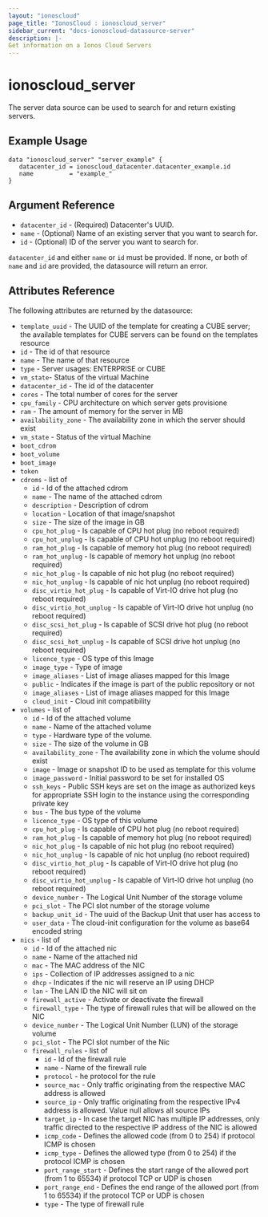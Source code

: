 ```yaml
---
layout: "ionoscloud"
page_title: "IonosCloud : ionoscloud_server"
sidebar_current: "docs-ionoscloud-datasource-server"
description: |-
Get information on a Ionos Cloud Servers
---
```


# ionoscloud\_server

The server data source can be used to search for and return existing servers.

## Example Usage

```hcl
data "ionoscloud_server" "server_example" {
   datacenter_id = ionoscloud_datacenter.datacenter_example.id
   name			 = "example_"
}
```

## Argument Reference

* `datacenter_id` - (Required) Datacenter's UUID.
* `name` - (Optional) Name of an existing server that you want to search for.
* `id` - (Optional) ID of the server you want to search for.

`datacenter_id` and either `name` or `id` must be provided. If none, or both of `name` and `id` are provided, the datasource will return an error.

## Attributes Reference

The following attributes are returned by the datasource:

* `template_uuid` - The UUID of the template for creating a CUBE server; the available templates for CUBE servers can be found on the templates resource
* `id` - The id of that resource
* `name` - The name of that resource
* `type` - Server usages: ENTERPRISE or CUBE
* `vm_state`- Status of the virtual Machine
* `datacenter_id` - The id of the datacenter
* `cores` - The total number of cores for the server
* `cpu_family` - CPU architecture on which server gets provisione
* `ram` - The amount of memory for the server in MB
* `availability_zone` - The availability zone in which the server should exist
* `vm_state` - Status of the virtual Machine
* `boot_cdrom`
* `boot_volume`
* `boot_image`
* `token`
* `cdroms` - list of
  * `id` - Id of the attached cdrom
  * `name` - The name of the attached cdrom
  * `description` - Description of cdrom
  * `location` - Location of that image/snapshot
  * `size` - The size of the image in GB
  * `cpu_hot_plug` - Is capable of CPU hot plug (no reboot required)
  * `cpu_hot_unplug` - Is capable of CPU hot unplug (no reboot required)
  * `ram_hot_plug` - Is capable of memory hot plug (no reboot required)
  * `ram_hot_unplug` - Is capable of memory hot unplug (no reboot required)
  * `nic_hot_plug` - Is capable of nic hot plug (no reboot required)
  * `nic_hot_unplug` - Is capable of nic hot unplug (no reboot required)
  * `disc_virtio_hot_plug` - Is capable of Virt-IO drive hot plug (no reboot required)
  * `disc_virtio_hot_unplug` - Is capable of Virt-IO drive hot unplug (no reboot required)
  * `disc_scsi_hot_plug` - Is capable of SCSI drive hot plug (no reboot required)
  * `disc_scsi_hot_unplug` - Is capable of SCSI drive hot unplug (no reboot required)
  * `licence_type` - OS type of this Image
  * `image_type` - Type of image
  * `image_aliases` - List of image aliases mapped for this Image
  * `public` - Indicates if the image is part of the public repository or not
  * `image_aliases` - List of image aliases mapped for this Image
  * `cloud_init` - Cloud init compatibility
* `volumes` - list of
  * `id` - Id of the attached volume
  * `name` - Name of the attached volume
  * `type` - Hardware type of the volume.
  * `size` - The size of the volume in GB
  * `availability_zone` - The availability zone in which the volume should exist
  * `image` - Image or snapshot ID to be used as template for this volume
  * `image_password` - Initial password to be set for installed OS
  * `ssh_keys` - Public SSH keys are set on the image as authorized keys for appropriate SSH login to the instance using the corresponding private key
  * `bus` - The bus type of the volume
  * `licence_type` - OS type of this volume
  * `cpu_hot_plug` - Is capable of CPU hot plug (no reboot required)
  * `ram_hot_plug` - Is capable of memory hot plug (no reboot required)
  * `nic_hot_plug` - Is capable of nic hot plug (no reboot required)
  * `nic_hot_unplug` - Is capable of nic hot unplug (no reboot required)
  * `disc_virtio_hot_plug` - Is capable of Virt-IO drive hot plug (no reboot required)
  * `disc_virtio_hot_unplug` - Is capable of Virt-IO drive hot unplug (no reboot required)
  * `device_number` - The Logical Unit Number of the storage volume
  * `pci_slot` - The PCI slot number of the storage volume
  * `backup_unit_id` - The uuid of the Backup Unit that user has access to
  * `user_data` - The cloud-init configuration for the volume as base64 encoded string
* `nics` - list of
  * `id` - Id of the attached nic
  * `name` - Name of the attached nid
  * `mac` - The MAC address of the NIC
  * `ips` - Collection of IP addresses assigned to a nic
  * `dhcp` - Indicates if the nic will reserve an IP using DHCP
  * `lan` - The LAN ID the NIC will sit on
  * `firewall_active` - Activate or deactivate the firewall
  * `firewall_type` - The type of firewall rules that will be allowed on the NIC
  * `device_number` - The Logical Unit Number (LUN) of the storage volume
  * `pci_slot` - The PCI slot number of the Nic
  * `firewall_rules` - list of
    * `id` - Id of the firewall rule
    * `name` - Name of the firewall rule
    * `protocol` - he protocol for the rule
    * `source_mac` - Only traffic originating from the respective MAC address is allowed
    * `source_ip` - Only traffic originating from the respective IPv4 address is allowed. Value null allows all source IPs
    * `target_ip` - In case the target NIC has multiple IP addresses, only traffic directed to the respective IP address of the NIC is allowed
    * `icmp_code` - Defines the allowed code (from 0 to 254) if protocol ICMP is chosen
    * `icmp_type` - Defines the allowed type (from 0 to 254) if the protocol ICMP is chosen
    * `port_range_start` - Defines the start range of the allowed port (from 1 to 65534) if protocol TCP or UDP is chosen
    * `port_range_end` - Defines the end range of the allowed port (from 1 to 65534) if the protocol TCP or UDP is chosen
    * `type` - The type of firewall rule
  